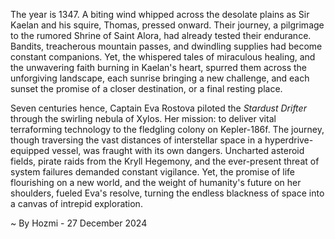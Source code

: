 
The year is 1347.  A biting wind whipped across the desolate plains as Sir Kaelan and his squire, Thomas, pressed onward.  Their journey, a pilgrimage to the rumored Shrine of Saint Alora, had already tested their endurance.  Bandits, treacherous mountain passes, and dwindling supplies had become constant companions. Yet, the whispered tales of miraculous healing, and the unwavering faith burning in Kaelan's heart, spurred them across the unforgiving landscape, each sunrise bringing a new challenge, and each sunset the promise of a closer destination, or a final resting place.


Seven centuries hence, Captain Eva Rostova piloted the *Stardust Drifter* through the swirling nebula of Xylos.  Her mission: to deliver vital terraforming technology to the fledgling colony on Kepler-186f.  The journey, though traversing the vast distances of interstellar space in a hyperdrive-equipped vessel, was fraught with its own dangers.  Uncharted asteroid fields, pirate raids from the Kryll Hegemony, and the ever-present threat of system failures demanded constant vigilance.  Yet, the promise of life flourishing on a new world, and the weight of humanity's future on her shoulders, fueled Eva's resolve, turning the endless blackness of space into a canvas of intrepid exploration.

~ By Hozmi - 27 December 2024
